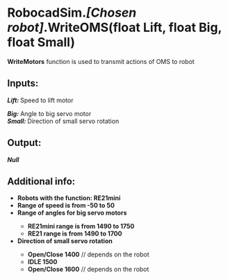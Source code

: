 <h1> RobocadSim.<em>[Chosen robot]</em>.WriteOMS(float Lift, float Big, float Small)  </h1>
  
<strong>WriteMotors</strong> function is used to transmit actions of OMS to robot  
  
<h2><strong> Inputs: </strong></h2> 
<strong><em>Lift: </em></strong>Speed to lift motor  

<strong><em>Big: </em></strong>Angle to big servo motor  
<strong><em>Small: </em></strong>Direction of small servo rotation  
  
<h2><strong> Output: </strong></h2>
<strong><em>Null</em></strong> 

<h2><strong> Additional info: </strong></h2>
<ul>
<li><strong>Robots with the function: RE21mini</strong></li>
<li><strong>Range of speed is from -50 to 50</strong></li>
<li><strong>Range of angles for big servo motors</strong></li>
<ul>
  <li><strong>RE21mini range is from 1490 to 1750</strong></li>
  <li><strong>RE21 range is from 1490 to 1700</strong></li>
</ul>
<li><strong>Direction of small servo rotation</strong></li>
<ul>
  <li><strong>Open/Close 1400</strong> // depends on the robot</li>
  <li><strong>IDLE 1500</strong></li>
  <li><strong>Open/Close 1600</strong> // depends on the robot</li>
</ul>
</ul>
